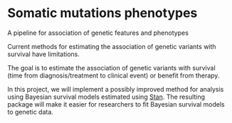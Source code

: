 # Somatic mutations phenotypes

A pipeline for association of genetic features and phenotypes

Current methods for estimating the association of genetic variants with survival have limitations.

The goal is to estimate the association of genetic variants with survival (time from diagnosis/treatment to clinical event) or benefit from therapy.

In this project, we will implement a possibly improved method for analysis using Bayesian survival models estimated using [Stan](https://mc-stan.org). The resulting package will make it easier for researchers to fit Bayesian survival models to genetic data.
